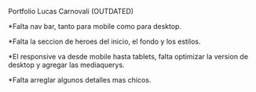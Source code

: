Portfolio Lucas Carnovali (OUTDATED)

*Falta nav bar, tanto para mobile como para desktop.

*Falta la seccion de heroes del inicio, el fondo y los estilos.

*El responsive va desde mobile hasta tablets, falta optimizar la version de desktop y agregar las mediaquerys.

*Falta arreglar algunos detalles mas chicos.
